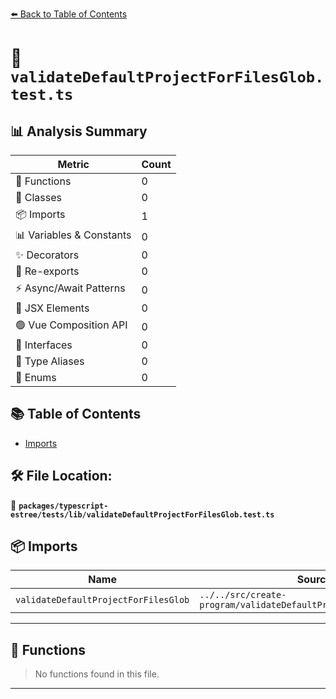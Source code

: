 [⬅️ Back to Table of Contents](../../../../index.md)

# 📄 `validateDefaultProjectForFilesGlob.test.ts`

## 📊 Analysis Summary

| Metric | Count |
|--------|-------|
| 🔧 Functions | 0 |
| 🧱 Classes | 0 |
| 📦 Imports | 1 |
| 📊 Variables & Constants | 0 |
| ✨ Decorators | 0 |
| 🔄 Re-exports | 0 |
| ⚡ Async/Await Patterns | 0 |
| 💠 JSX Elements | 0 |
| 🟢 Vue Composition API | 0 |
| 📐 Interfaces | 0 |
| 📑 Type Aliases | 0 |
| 🎯 Enums | 0 |

## 📚 Table of Contents

- [Imports](#imports)

## 🛠️ File Location:
📂 **`packages/typescript-estree/tests/lib/validateDefaultProjectForFilesGlob.test.ts`**

## 📦 Imports

| Name | Source |
|------|--------|
| `validateDefaultProjectForFilesGlob` | `../../src/create-program/validateDefaultProjectForFilesGlob.js` |


---

## 🔧 Functions

> No functions found in this file.


---